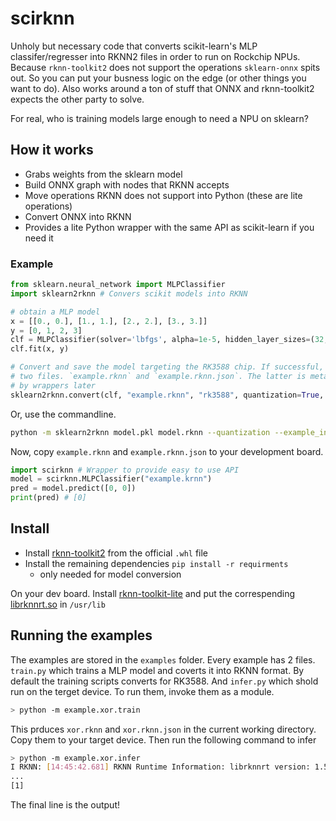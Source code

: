 # scirknn

Unholy but necessary code that converts scikit-learn's MLP classifer/regresser into RKNN2 files in order to run on Rockchip NPUs. Because `rknn-toolkit2` does not support the operations `sklearn-onnx` spits out. So you can put your busness logic on the edge (or other things you want to do). Also works around a ton of stuff that ONNX and rknn-toolkit2 expects the other party to solve.

For real, who is training models large enough to need a NPU on sklearn?

## How it works

* Grabs weights from the sklearn model
* Build ONNX graph with nodes that RKNN accepts
* Move operations RKNN does not support into Python (these are lite operations)
* Convert ONNX into RKNN
* Provides a lite Python wrapper with the same API as scikit-learn if you need it

### Example

```python
from sklearn.neural_network import MLPClassifier
import sklearn2rknn # Convers scikit models into RKNN 

# obtain a MLP model 
x = [[0., 0.], [1., 1.], [2., 2.], [3., 3.]]
y = [0, 1, 2, 3]
clf = MLPClassifier(solver='lbfgs', alpha=1e-5, hidden_layer_sizes=(32, 32), random_state=1)
clf.fit(x, y)

# Convert and save the model targeting the RK3588 chip. If successful, this step produces
# two files. `example.rknn` and `example.rknn.json`. The latter is metadata that is used
# by wrappers later
sklearn2rknn.convert(clf, "example.rknn", "rk3588", quantization=True, example_input=x)

```
Or, use the commandline.

```bash
python -m sklearn2rknn model.pkl model.rknn --quantization --example_input /path/to/data.npy

```

Now, copy `example.rknn` and `example.rknn.json` to your development board.

```python
import scirknn # Wrapper to provide easy to use API
model = scirknn.MLPClassifier("example.krnn")
pred = model.predict([0, 0])
print(pred) # [0]
```

## Install

* Install [rknn-toolkit2][rknn-toolkit-whl] from the official `.whl` file
* Install the remaining dependencies `pip install -r requirments`
  * only needed for model conversion

[rknn-toolkit-whl]: https://github.com/rockchip-linux/rknn-toolkit2/tree/master/packages

On your dev board. Install [rknn-toolkit-lite][rknn-tookit-lite-whl] and put the correspending [librknnrt.so][rknnrt] in `/usr/lib`

[rknn-tookit-lite-whl]: https://github.com/rockchip-linux/rknn-toolkit2/tree/master/rknn_toolkit_lite2/packages
[rknnrt]: https://github.com/rockchip-linux/rknpu2/tree/master/runtime


## Running the examples

The examples are stored in the `examples` folder. Every example has 2 files. `train.py` which trains a MLP model and coverts it into RKNN format. By default the training scripts converts for RK3588. And `infer.py` which shold run on the terget device. To run them, invoke them as a module.

```bash
> python -m example.xor.train
```

This prduces `xor.rknn` and `xor.rknn.json` in the current working directory. Copy them to your target device. Then run the following command to infer

```bash
> python -m example.xor.infer
I RKNN: [14:45:42.681] RKNN Runtime Information: librknnrt version: 1.5.0 (e6fe0c678@2023-05-25T08:09:20)
...
[1]
```
The final line is the output!
